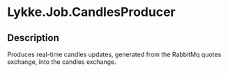 # Lykke.Job.CandlesProducer

## Description

Produces real-time candles updates, generated from the RabbitMq quotes exchange, into the candles exchange.